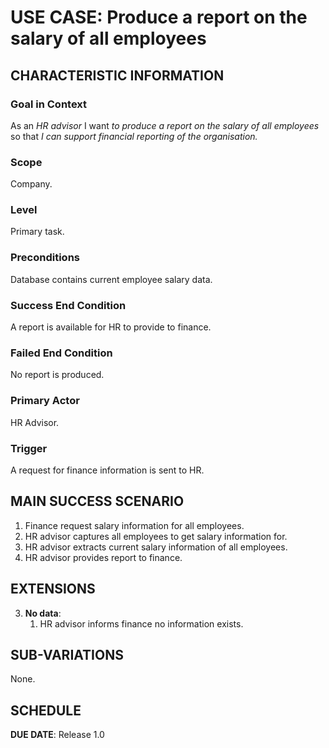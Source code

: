 # USE CASE: Produce a report on the salary of all employees

## CHARACTERISTIC INFORMATION

### Goal in Context

As an *HR advisor* I want *to produce a report on the salary of all employees* so that *I can support financial reporting of the organisation.*

### Scope

Company.

### Level

Primary task.

### Preconditions

Database contains current employee salary data.

### Success End Condition

A report is available for HR to provide to finance.

### Failed End Condition

No report is produced.

### Primary Actor

HR Advisor.

### Trigger

A request for finance information is sent to HR.

## MAIN SUCCESS SCENARIO

1. Finance request salary information for all employees.
2. HR advisor captures all employees to get salary information for.
3. HR advisor extracts current salary information of all employees.
4. HR advisor provides report to finance.

## EXTENSIONS

3. **No data**:
    1. HR advisor informs finance no information exists.

## SUB-VARIATIONS

None.

## SCHEDULE

**DUE DATE**: Release 1.0
